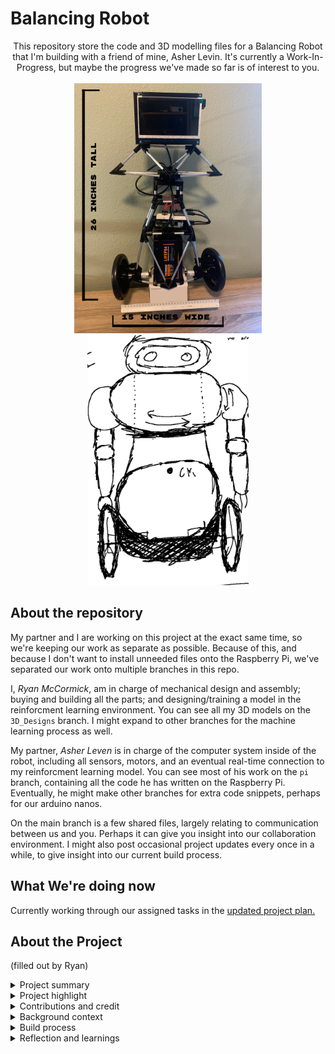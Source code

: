 # Balancing Robot

<div align="center">
    This repository store the code and 3D modelling files for a Balancing Robot that I'm building with a friend of mine, Asher Levin. It's currently a Work-In-Progress, but maybe the progress we've made so far is of interest to you.
    <br/><br/>
    <img src="Proposal Sketches/11_1_24-robot.jpeg" height="400px">
    <img src="Proposal Sketches/robot_sketch.png" height="400px">
</div>

## About the repository

My partner and I are working on this project at the exact same time, so we're keeping our work as separate as possible. Because of this, and because I don't want to install unneeded files onto the Raspberry Pi, we've separated our work onto multiple branches in this repo. 

I, _Ryan McCormick_, am in charge of mechanical design and assembly; buying and building all the parts; and designing/training a model in the reinforcment learning environment. You can see all my 3D models on the `3D_Designs` branch. I might expand to other branches for the machine learning process as well.

My partner, _Asher Leven_ is in charge of the computer system inside of the robot, including all sensors, motors, and an eventual real-time connection to my reinforcment learning model. You can see most of his work on the `pi` branch, containing all the code he has written on the Raspberry Pi. Eventually, he might make other branches for extra code snippets, perhaps for our arduino nanos.

On the main branch is a few shared files, largely relating to communication between us and you. Perhaps it can give you insight into our collaboration environment. I might also post occasional project updates every once in a while, to give insight into our current build process.

## What We're doing now

Currently working through our assigned tasks in the [updated project plan.](10-23-24_Task_Guide.md)

## About the Project
(filled out by Ryan)

<details>
  <summary>Project summary</summary>
<hr/>
This is a remotely-controlled robot that balances itself upright on the two wheels it uses as its mode of transportation. It can roll around, turn, and eventually we will give it arms to use to pick up items and carry cargo. All of this movement is controlled by an deep learning model running on the raspberry pi, acting as a sort of "brain" trained via reinforcement learning. This robot represents the greates mechanical design task I've taken on up until now, and also represents my first dive into electronics and applied Artificial Intelligence systems.
<br/><br/>
</details>

<details>
  <summary>Project highlight</summary>
  <hr/>
My favorite thing thus far has to be the satisfaction that comes from hours upon hours of CAD coming together so quickly. After a month of design and parameterizing, I printed the parts, cut the aluminum stock, and assembled the robot's frame in less than a week's time! I suspect I'll find a similar payoff once we finally put the brains of the robot together.
<br/><br/>
</details>

<details>
  <summary>Contributions and credit </summary>
  <hr/>
  I'm taking on this project in collaboration with Asher Levin, partially to practice collaborative learning techniques, and partially because I simply wouldn't have enough time to complete it on my own given my current busy schedule. You can see our tasks clearly divided in our most recent project proposal, which contains an updated plan of who will do what and when.
  <br/><br/>
  I have no mentors of this project, in fact, I haven't my teachers at school about it at all. They're kind of left wondering where I've disappeared to for the past month... I guess they'll get to see when I bring in the robot to work on it next semester.
<br/><br/>
</details>

<details>
  <summary>Background context</summary>
  <hr/>
The main goal of this project is to learn robotics from scratch. It's not for any particularly revolutionary goals, in fact many people have probably built this exact thing already, instead it's a project for my own exploration of what a career in engineering might have to offer.
<br/><br/>
There were some massive contraints for this project, particularly in the realm of tools and equipment. I'm stuck using a $99 3D printer because I can't bring myself to get a better one, so you'll notice my print quality sucks and I probably wasted about half a roll of filament on failed prints. I also don't have proper tools when I really need them. For example, I spent an entire saturday cutting the aluminum rods with the world's tiniest hacksaw and some garden shears, staying up well into the night because of how inefficient my process is. I'm also using the cheapest soldering iron I could find online, because it was the only one I could afford at the time I bought it.
<br/><br/>

</details>

<details>
  <summary>Build process</summary>
  <hr/>
   - Tell us more about your build. What was your approach, and why did you decide to do it that way? If there was a design/testing process, what did you do? Consider attaching photos in the subsequent media uploader page to demonstrate your build process.

The building processes of this robot involved ordering parts, cutting stock, and planning electronics all while the 3D-printed connectors were being printed. All of this was also in the middle of writing my college essays and finalizing the applications, making for a pretty chaotic week.
<br/><br/>
I decided to make it mostly 3D printed because that was the most available form of fabrication to me. I also used aluminum rods to add some sturdiness to the frame while keeping it light and while using feasible for me to trim with the tools I have on hand. The rods and connectors are held together with threaded inserts. 
<br/><br/>
I've used a mix of threaded inserts and embedded nuts throughout the model for easy disassembly. In the final result, the entire robot can be completely disassembled into its original parts. This was an intentional choice because I know this project will be modified significantly over the next few months, and I'd also like to be able to completely replace any parts that break in falls or through usual wear.
<br/><br/>
</details>

<details>
  <summary>Reflection and learnings</summary>
  <hr/>
   Everything has gone pretty smoothly until now, so most of my lesson-learning will come later down the line I'm sure. The only problems I encountered were mostly sourced from my poor-quality 3D printer, which would often create prints with non-existent layer adhesion after I changed literally 0 settings. So far, this project has satisfied my goal of giving me a fully-fledged, cross-disciplinary engineering experience.
<br/><br/>
</details>
